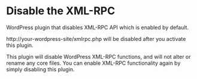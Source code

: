 # Disable the XML-RPC
WordPress plugin that disables XML-RPC API which is enabled by default.

http://your-wordpress-site/xmlrpc.php will be disabled after you activate this plugin.

This plugin will disable WordPress XML-RPC functions, and will not alter or rename any core files. You can enable XML-RPC functionality again by simply disabling this plugin.
